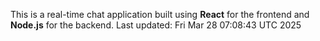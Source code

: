 This is a real-time chat application built using **React** for the frontend and **Node.js** for the backend.
Last updated: Fri Mar 28 07:08:43 UTC 2025

